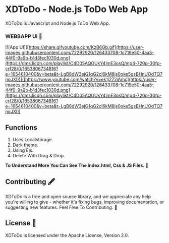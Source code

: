 # XDToDo - Node.js ToDo Web App

XDToDo is Javascript and Node.js ToDo Web App.

### WEBBAPP UI 🥇
[![App UI]([https://share.gifyoutube.com/KzB6Gb.gif](https://user-images.githubusercontent.com/72292920/126433708-1c719e50-4aa5-44f0-9a9b-b1d3fec1030d.png](https://dms.licdn.com/playlist/C4D05AQGUkY4lmE3osQ/mp4-720p-30fp-crf28/0/1653806734816?e=1654610400&v=beta&t=LgB8dW3ejG1qG2cl6kM8js0oke5gsBHnUOdTQ7noJXI))]([https://www.youtube.com/watch?v=ek1j272iAmc](https://user-images.githubusercontent.com/72292920/126433708-1c719e50-4aa5-44f0-9a9b-b1d3fec1030d.png](https://dms.licdn.com/playlist/C4D05AQGUkY4lmE3osQ/mp4-720p-30fp-crf28/0/1653806734816?e=1654610400&v=beta&t=LgB8dW3ejG1qG2cl6kM8js0oke5gsBHnUOdTQ7noJXI))

## Functions
1. Uses Localstorage.
2. Dark theme.
3. Using Ejs.
4. Delete With Drag & Drop.


****To Understand More You Can See The Index.html, Css  & JS Files. 📂****

## Contributing 🖋️
XDToDo is a free and open source library, and we appreciate any help you're willing to give - whether it's fixing bugs, improving documentation, or suggesting new features. Feel Free To Contributing. 💙

## License 📌
XDToDo is licensed under the Apache License, Version 2.0.
